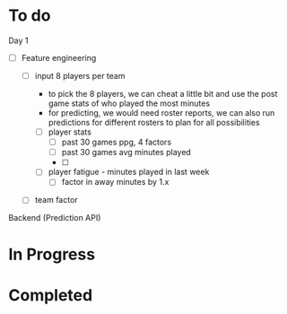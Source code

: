 # To do
Day 1
- [ ] Feature engineering
	- [ ] input 8 players per team
		- to pick the 8 players, we can cheat a little bit  and use the post game stats of who played the most minutes
		- for predicting, we would need roster reports, we can also run predictions for different rosters to plan for all possibilities
		- [ ] player stats
			- [ ] past 30 games ppg, 4 factors
			- [ ] past 30 games avg minutes played
			- [ ] 
		- [ ] player fatigue - minutes played in last week
			- [ ] factor in away minutes by 1.x
	- [ ] team factor




Backend (Prediction API)


# In Progress


# Completed